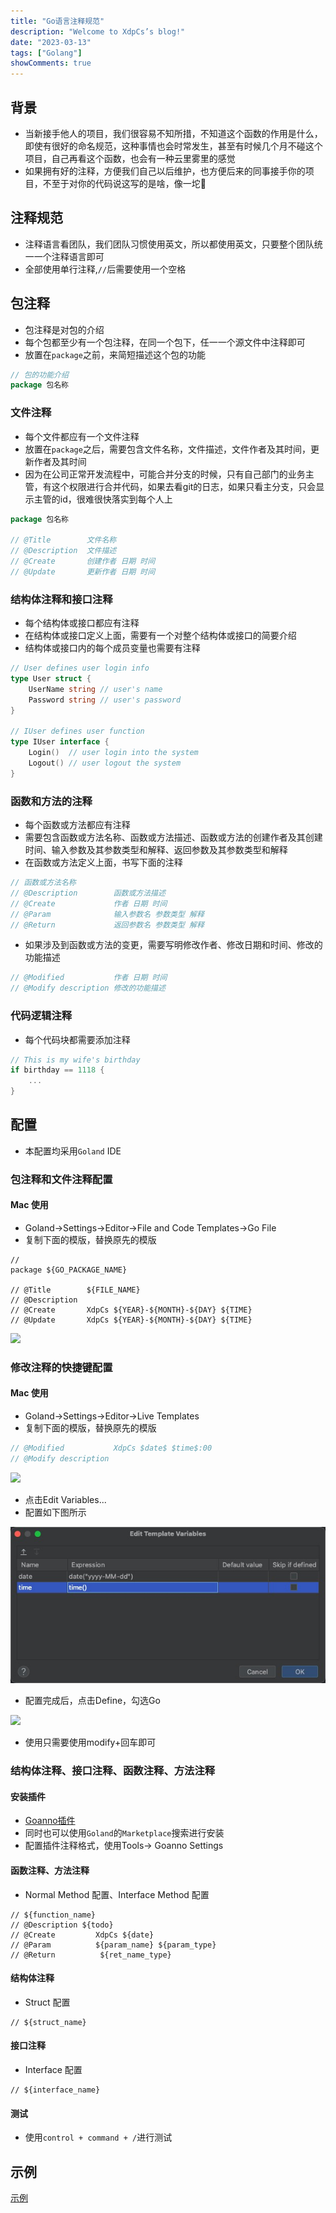 ```yaml
---
title: "Go语言注释规范"
description: "Welcome to XdpCs’s blog!"
date: "2023-03-13"
tags: ["Golang"]
showComments: true
---
```


## 背景

* 当新接手他人的项目，我们很容易不知所措，不知道这个函数的作用是什么，即使有很好的命名规范，这种事情也会时常发生，甚至有时候几个月不碰这个项目，自己再看这个函数，也会有一种云里雾里的感觉
* 如果拥有好的注释，方便我们自己以后维护，也方便后来的同事接手你的项目，不至于对你的代码说这写的是啥，像一坨💩

## 注释规范

* 注释语言看团队，我们团队习惯使用英文，所以都使用英文，只要整个团队统一一个注释语言即可
* 全部使用单行注释,`//`后需要使用一个空格

## 包注释

* 包注释是对包的介绍
* 每个包都至少有一个包注释，在同一个包下，任一一个源文件中注释即可
* 放置在`package`之前，来简短描述这个包的功能

```go
// 包的功能介绍
package 包名称
```

### 文件注释

* 每个文件都应有一个文件注释
* 放置在`package`之后，需要包含文件名称，文件描述，文件作者及其时间，更新作者及其时间
* 因为在公司正常开发流程中，可能合并分支的时候，只有自己部门的业务主管，有这个权限进行合并代码，如果去看git的日志，如果只看主分支，只会显示主管的id，很难很快落实到每个人上

```go
package 包名称

// @Title        文件名称
// @Description  文件描述
// @Create       创建作者 日期 时间
// @Update       更新作者 日期 时间
```

### 结构体注释和接口注释

* 每个结构体或接口都应有注释
* 在结构体或接口定义上面，需要有一个对整个结构体或接口的简要介绍
* 结构体或接口内的每个成员变量也需要有注释

```go
// User defines user login info
type User struct {
    UserName string // user's name
    Password string // user's password
}

// IUser defines user function
type IUser interface {
    Login()  // user login into the system
    Logout() // user logout the system
}
```

### 函数和方法的注释

* 每个函数或方法都应有注释
* 需要包含函数或方法名称、函数或方法描述、函数或方法的创建作者及其创建时间、输入参数及其参数类型和解释、返回参数及其参数类型和解释
* 在函数或方法定义上面，书写下面的注释


```go
// 函数或方法名称
// @Description        函数或方法描述
// @Create             作者 日期 时间
// @Param              输入参数名 参数类型 解释
// @Return             返回参数名 参数类型 解释
```

* 如果涉及到函数或方法的变更，需要写明修改作者、修改日期和时间、修改的功能描述

```go
// @Modified           作者 日期 时间
// @Modify description 修改的功能描述
```

### 代码逻辑注释

* 每个代码块都需要添加注释

```go
// This is my wife's birthday
if birthday == 1118 {
    ...
}
```

## 配置

* 本配置均采用`Goland` IDE

### 包注释和文件注释配置

#### Mac 使用

* Goland->Settings->Editor->File and Code Templates->Go File
* 复制下面的模版，替换原先的模版

```shell
// 
package ${GO_PACKAGE_NAME}

// @Title        ${FILE_NAME}
// @Description  
// @Create       XdpCs ${YEAR}-${MONTH}-${DAY} ${TIME}
// @Update       XdpCs ${YEAR}-${MONTH}-${DAY} ${TIME}
```

![](./images/image1.jpg)

### 修改注释的快捷键配置

#### Mac 使用

* Goland->Settings->Editor->Live Templates
* 复制下面的模版，替换原先的模版
```go
// @Modified           XdpCs $date$ $time$:00
// @Modify description 
```
![](./images/image2.jpg)

* 点击Edit Variables...
* 配置如下图所示

![](./images/image3.jpg)

* 配置完成后，点击Define，勾选Go

![](./images/image4.jpg)

* 使用只需要使用modify+回车即可

### 结构体注释、接口注释、函数注释、方法注释

#### 安装插件

* [Goanno插件](https://github.com/loveinsky100/goanno)
* 同时也可以使用`Goland`的`Marketplace`搜索进行安装
* 配置插件注释格式，使用Tools-> Goanno Settings

#### 函数注释、方法注释

* Normal Method 配置、Interface Method 配置

```shell
// ${function_name}
// @Description ${todo}
// @Create         XdpCs ${date} 
// @Param          ${param_name} ${param_type}
// @Return          ${ret_name_type}
```

#### 结构体注释

* Struct 配置

```shell
// ${struct_name} 
```

#### 接口注释

* Interface 配置

```shell
// ${interface_name}
```

#### 测试

* 使用`control + command + /`进行测试

## 示例

[示例](https://github.com/XdpCs/Go-Code-Comment-Standard/blob/master/demo/main.go)

